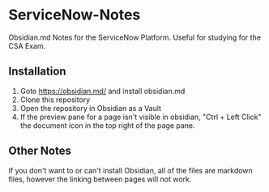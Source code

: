# ServiceNow-Notes
Obsidian.md Notes for the ServiceNow Platform.  Useful for studying for the CSA Exam.

## Installation
1. Goto https://obsidian.md/ and install obsidian.md
2. Clone this repository
3. Open the repository in Obsidian as a Vault
4. If the preview pane for a page isn't visible in obsidian, "Ctrl + Left Click" the document icon in the top right of the page pane.

## Other Notes
If you don't want to or can't install Obsidian, all of the files are markdown files, however the linking between pages will not work.
